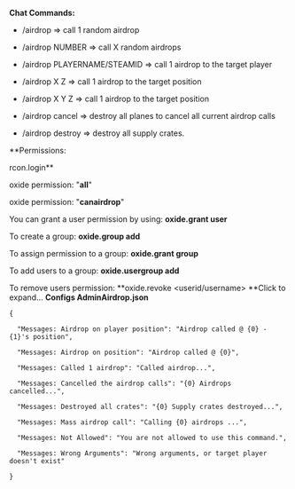 **Chat Commands:**

- /airdrop => call 1 random airdrop

- /airdrop NUMBER => call X random airdrops

- /airdrop PLAYERNAME/STEAMID => call 1 airdrop to the target player

- /airdrop X Z => call 1 airdrop to the target position

- /airdrop X Y Z => call 1 airdrop to the target position

- /airdrop cancel => destroy all planes to cancel all current airdrop calls

- /airdrop destroy => destroy all supply crates.

**Permissions:

rcon.login**

oxide permission: "**all**"

oxide permission: "**canairdrop**"

You can grant a user permission by using:
**oxide.grant user <username> <permission>**

To create a group:
**oxide.group add <groupname>**

To assign permission to a group:
**oxide.grant group <groupname> <permission>**

To add users to a group:
**oxide.usergroup add <username> <groupname>**

To remove users permission:
**oxide.revoke <userid/username> <group> <permission>**Click to expand...
**Configs AdminAirdrop.json**

````
{

  "Messages: Airdrop on player position": "Airdrop called @ {0} - {1}'s position",

  "Messages: Airdrop on position": "Airdrop called @ {0}",

  "Messages: Called 1 airdrop": "Called airdrop...",

  "Messages: Cancelled the airdrop calls": "{0} Airdrops cancelled...",

  "Messages: Destroyed all crates": "{0} Supply crates destroyed...",

  "Messages: Mass airdrop call": "Calling {0} airdrops ...",

  "Messages: Not Allowed": "You are not allowed to use this command.",

  "Messages: Wrong Arguments": "Wrong arguments, or target player doesn't exist"

}
````